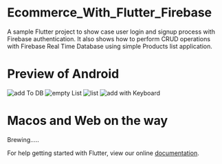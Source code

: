 # Ecommerce_With_Flutter_Firebase

A sample Flutter project to show case user login and signup process with Firebase authentication.
It also shows how to perform CRUD operations with Firebase Real Time Database using simple Products list application.

# Preview of Android
![add To DB](./preview/addToDB.png)
![empty List](./preview/empty.png)
![list](./preview/list.png)
![add with Keyboard](./preview/addWithKeyboard.png)
# Macos and Web on the way
Brewing.....

For help getting started with Flutter, view our online
[documentation](https://flutter.io/).
